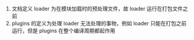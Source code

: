 1. 文档定义 loader 为在模块加载时的预处理文件，故 loader 运行在打包文件之前
2. plugins 的定义为处理 loader 无法处理的事物，例如 loader 只能在打包之前运行，但是 plugins 在整个编译周期都起作用
